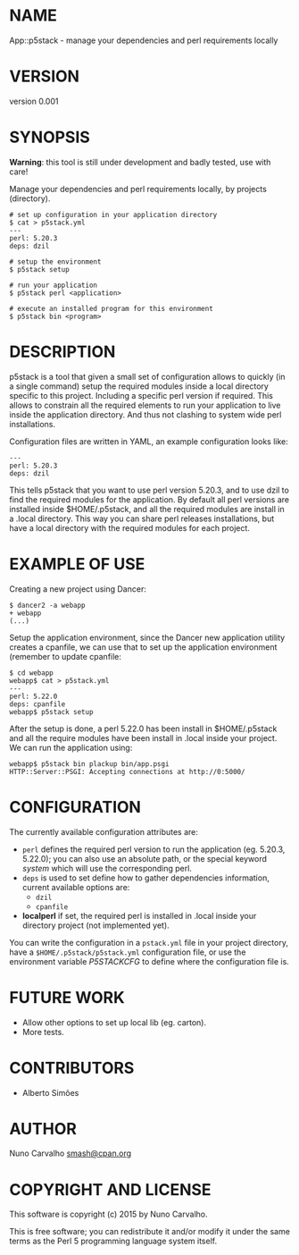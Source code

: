 # NAME

App::p5stack - manage your dependencies and perl requirements locally

# VERSION

version 0.001

# SYNOPSIS

**Warning**: this tool is still under development and badly tested, use
with care!

Manage your dependencies and perl requirements locally, by projects (directory).

    # set up configuration in your application directory
    $ cat > p5stack.yml
    ---
    perl: 5.20.3
    deps: dzil

    # setup the environment
    $ p5stack setup

    # run your application
    $ p5stack perl <application>

    # execute an installed program for this environment
    $ p5stack bin <program>

# DESCRIPTION

p5stack is a tool that given a small set of configuration allows to quickly
(in a single command) setup the required modules inside a local directory
specific to this project. Including a specific perl version if required.
This allows to constrain all the required elements to run your application
to live inside the application directory. And thus not clashing to system
wide perl installations.

Configuration files are written in YAML, an example configuration looks
like:

    ---
    perl: 5.20.3
    deps: dzil

This tells p5stack that you want to use perl version 5.20.3, and to use
dzil to find the required modules for the application. By default all
perl versions are installed inside $HOME/.p5stack, and all the required
modules are install in a .local directory. This way you can share perl
releases installations, but have a local directory with the required
modules for each project.

# EXAMPLE OF USE

Creating a new project using Dancer:

    $ dancer2 -a webapp
    + webapp
    (...)

Setup the application environment, since the Dancer new application
utility creates a cpanfile, we can use that to set up the application
environment (remember to update cpanfile:

    $ cd webapp
    webapp$ cat > p5stack.yml
    ---
    perl: 5.22.0
    deps: cpanfile
    webapp$ p5stack setup

After the setup is done, a perl 5.22.0 has been install in $HOME/.p5stack
and all the require modules have been install in .local inside your
project. We can run the application using:

    webapp$ p5stack bin plackup bin/app.psgi 
    HTTP::Server::PSGI: Accepting connections at http://0:5000/

# CONFIGURATION

The currently available configuration attributes are:

- `perl` defines the required perl version to run the application (eg. 5.20.3,
5.22.0); you can also use an absolute path, or the special keyword _system_
which will use the corresponding perl.
- `deps` is used to set define how to gather dependencies information, current
available options are:
    - `dzil`
    - `cpanfile`
- **localperl** if set, the required perl is installed in .local inside your
directory project (not implemented yet).

You can write the configuration in a `pstack.yml` file in your project
directory, have a `$HOME/.p5stack/p5stack.yml` configuration file,
or use the environment variable _P5STACKCFG_ to define where the configuration
file is.

# FUTURE WORK

- Allow other options to set up local lib (eg. carton).
- More tests.

# CONTRIBUTORS

- Alberto Simões

# AUTHOR

Nuno Carvalho <smash@cpan.org>

# COPYRIGHT AND LICENSE

This software is copyright (c) 2015 by Nuno Carvalho.

This is free software; you can redistribute it and/or modify it under
the same terms as the Perl 5 programming language system itself.
